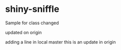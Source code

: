 # shiny-sniffle
Sample for class
changed

updated on origin


adding a line in local master
this is an update in origin